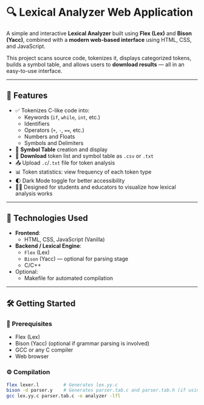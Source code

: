 # 🔍 Lexical Analyzer Web Application

A simple and interactive **Lexical Analyzer** built using **Flex (Lex)** and **Bison (Yacc)**, combined with a **modern web-based interface** using HTML, CSS, and JavaScript.

This project scans source code, tokenizes it, displays categorized tokens, builds a symbol table, and allows users to **download results** — all in an easy-to-use interface.

---

## 🚀 Features

- ✅ Tokenizes C-like code into:
  - Keywords (`if`, `while`, `int`, etc.)
  - Identifiers
  - Operators (`+`, `-`, `==`, etc.)
  - Numbers and Floats
  - Symbols and Delimiters
- 📄 **Symbol Table** creation and display
- 💾 **Download** token list and symbol table as `.csv` or `.txt`
- 📤 Upload `.c`/`.txt` file for token analysis
- 📊 Token statistics: view frequency of each token type
- 🌓 Dark Mode toggle for better accessibility
- 🧑‍🏫 Designed for students and educators to visualize how lexical analysis works

---

## 🧰 Technologies Used

- **Frontend**:
  - HTML, CSS, JavaScript (Vanilla)
- **Backend / Lexical Engine**:
  - `Flex` (Lex)
  - `Bison` (Yacc) — optional for parsing stage
  - C/C++
- Optional:
  - Makefile for automated compilation

---

## 🛠️ Getting Started

### 🔧 Prerequisites

- Flex (Lex)
- Bison (Yacc) (optional if grammar parsing is involved)
- GCC or any C compiler
- Web browser

### ⚙️ Compilation

```bash
flex lexer.l         # Generates lex.yy.c
bison -d parser.y    # Generates parser.tab.c and parser.tab.h (if using Bison)
gcc lex.yy.c parser.tab.c -o analyzer -lfl


